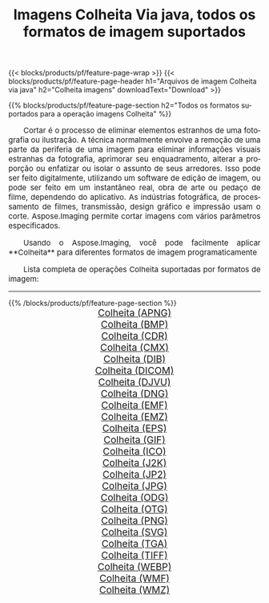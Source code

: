 ﻿---
title: Imagens Colheita Via java, todos os formatos de imagem suportados 
weight: 3920
url: /pt/java/crop 
lang: pt
langdirlevel: 2
locales: zh-hans,ja,it,ru,de,es,fr,nl,id,lt,pl,pt,vi,tr,ko,zh-hant,ar,hi,th,sv,cs,uk,he
description: Usando Aspose.Imaging, você pode facilmente imagens Colheita Via java
---

{{< blocks/products/pf/feature-page-wrap >}}
{{< blocks/products/pf/feature-page-header h1="Arquivos de imagem Colheita via java" h2="Colheita imagens" downloadText="Download" >}}


{{% blocks/products/pf/feature-page-section  h2="Todos os formatos suportados para a operação imagens Colheita" %}}
<p align="justify" style="text-indent:2em;font-size:15px;">
Cortar é o processo de eliminar elementos estranhos de uma fotografia ou ilustração. A técnica normalmente envolve a remoção de uma parte da periferia de uma imagem para eliminar informações visuais estranhas da fotografia, aprimorar seu enquadramento, alterar a proporção ou enfatizar ou isolar o assunto de seus arredores. Isso pode ser feito digitalmente, utilizando um software de edição de imagem, ou pode ser feito em um instantâneo real, obra de arte ou pedaço de filme, dependendo do aplicativo. As indústrias fotográfica, de processamento de filmes, transmissão, design gráfico e impressão usam o corte. Aspose.Imaging permite cortar imagens com vários parâmetros especificados.
</p>
<p align="justify" style="text-indent:2em;font-size:15px;">
Usando o Aspose.Imaging, você pode facilmente aplicar **Colheita** para diferentes formatos de imagem programaticamente
</p>
<p align="justify" style="text-indent:2em;font-size:15px;">
Lista completa de operações Colheita suportadas por formatos de imagem:
</p>
<hr/>
{{% /blocks/products/pf/feature-page-section %}}
<div class="container-fluid productfamilypage bg-gray">
    <div class="convertypes bg-gray agp-content section">
        <div class="container">
		<div class="row other-converters" style="gap: 10px;font-size: 19px;text-align:center;">
		    <div class='col-md-2 other-converter remove-lp remove-rp'><a href="/imaging/pt/java/crop/apng" style="padding:15px;">Colheita (APNG)</a></div><div class='col-md-2 other-converter remove-lp remove-rp'><a href="/imaging/pt/java/crop/bmp" style="padding:15px;">Colheita (BMP)</a></div><div class='col-md-2 other-converter remove-lp remove-rp'><a href="/imaging/pt/java/crop/cdr" style="padding:15px;">Colheita (CDR)</a></div><div class='col-md-2 other-converter remove-lp remove-rp'><a href="/imaging/pt/java/crop/cmx" style="padding:15px;">Colheita (CMX)</a></div><div class='col-md-2 other-converter remove-lp remove-rp'><a href="/imaging/pt/java/crop/dib" style="padding:15px;">Colheita (DIB)</a></div><div class='col-md-2 other-converter remove-lp remove-rp'><a href="/imaging/pt/java/crop/dicom" style="padding:15px;">Colheita (DICOM)</a></div><div class='col-md-2 other-converter remove-lp remove-rp'><a href="/imaging/pt/java/crop/djvu" style="padding:15px;">Colheita (DJVU)</a></div><div class='col-md-2 other-converter remove-lp remove-rp'><a href="/imaging/pt/java/crop/dng" style="padding:15px;">Colheita (DNG)</a></div><div class='col-md-2 other-converter remove-lp remove-rp'><a href="/imaging/pt/java/crop/emf" style="padding:15px;">Colheita (EMF)</a></div><div class='col-md-2 other-converter remove-lp remove-rp'><a href="/imaging/pt/java/crop/emz" style="padding:15px;">Colheita (EMZ)</a></div><div class='col-md-2 other-converter remove-lp remove-rp'><a href="/imaging/pt/java/crop/eps" style="padding:15px;">Colheita (EPS)</a></div><div class='col-md-2 other-converter remove-lp remove-rp'><a href="/imaging/pt/java/crop/gif" style="padding:15px;">Colheita (GIF)</a></div><div class='col-md-2 other-converter remove-lp remove-rp'><a href="/imaging/pt/java/crop/ico" style="padding:15px;">Colheita (ICO)</a></div><div class='col-md-2 other-converter remove-lp remove-rp'><a href="/imaging/pt/java/crop/j2k" style="padding:15px;">Colheita (J2K)</a></div><div class='col-md-2 other-converter remove-lp remove-rp'><a href="/imaging/pt/java/crop/jp2" style="padding:15px;">Colheita (JP2)</a></div><div class='col-md-2 other-converter remove-lp remove-rp'><a href="/imaging/pt/java/crop/jpg" style="padding:15px;">Colheita (JPG)</a></div><div class='col-md-2 other-converter remove-lp remove-rp'><a href="/imaging/pt/java/crop/odg" style="padding:15px;">Colheita (ODG)</a></div><div class='col-md-2 other-converter remove-lp remove-rp'><a href="/imaging/pt/java/crop/otg" style="padding:15px;">Colheita (OTG)</a></div><div class='col-md-2 other-converter remove-lp remove-rp'><a href="/imaging/pt/java/crop/png" style="padding:15px;">Colheita (PNG)</a></div><div class='col-md-2 other-converter remove-lp remove-rp'><a href="/imaging/pt/java/crop/svg" style="padding:15px;">Colheita (SVG)</a></div><div class='col-md-2 other-converter remove-lp remove-rp'><a href="/imaging/pt/java/crop/tga" style="padding:15px;">Colheita (TGA)</a></div><div class='col-md-2 other-converter remove-lp remove-rp'><a href="/imaging/pt/java/crop/tiff" style="padding:15px;">Colheita (TIFF)</a></div><div class='col-md-2 other-converter remove-lp remove-rp'><a href="/imaging/pt/java/crop/webp" style="padding:15px;">Colheita (WEBP)</a></div><div class='col-md-2 other-converter remove-lp remove-rp'><a href="/imaging/pt/java/crop/wmf" style="padding:15px;">Colheita (WMF)</a></div><div class='col-md-2 other-converter remove-lp remove-rp'><a href="/imaging/pt/java/crop/wmz" style="padding:15px;">Colheita (WMZ)</a></div>
                </div>
        </div>
    </div>
</div>
<br/>
